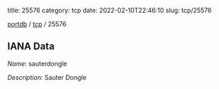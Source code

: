 title: 25576
category: tcp
date: 2022-02-10T22:46:10
slug: tcp/25576

[portdb](/) / [tcp](/category/tcp.html) / 25576


## IANA Data

_Name:_ sauterdongle

_Description:_ Sauter Dongle

